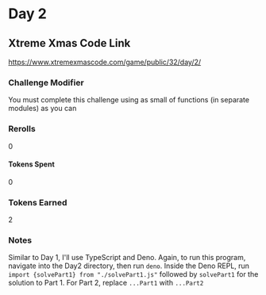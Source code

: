 # Day 2

## Xtreme Xmas Code Link

https://www.xtremexmascode.com/game/public/32/day/2/

### Challenge Modifier

You must complete this challenge using as small of functions (in separate modules) as you can

### Rerolls

0

#### Tokens Spent

0

### Tokens Earned

2

### Notes

Similar to Day 1, I'll use TypeScript and Deno. Again, to run this program, navigate into the Day2 directory, then run `deno`. Inside the Deno REPL, run `import {solvePart1} from "./solvePart1.js"` followed by `solvePart1` for the solution to Part 1. For Part 2, replace `...Part1` with `...Part2`
